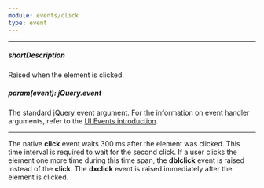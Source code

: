 ```yaml
---
module: events/click
type: event
---
```

---
##### shortDescription
Raised when the element is clicked.

##### param(event): jQuery.event
The standard jQuery event argument. For the information on event handler arguments, refer to the <a href="#introduction">UI Events introduction</a>.

---
The native **click** event waits 300 ms after the element was clicked. This time interval is required to wait for the second click. If a user clicks the element one more time during this time span, the **dblclick** event is raised instead of the **click**. The **dxclick** event is raised immediately after the element is clicked.